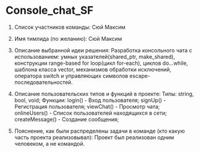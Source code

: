 # Console_chat_SF

1. Список участников команды:
   Сюй Максим
   
2. Имя тимлида (по желанию):
   Сюй Максим

3. Описание выбранной идеи решения:
   Разработка консольного чата с использованием: умных указателей(shared_ptr, make_shared),    конструкции range-based for loop(цикл for-each), циклов do...while, шаблона класса vector, механизмов обработки исключений, оператора switch и управляющих символов escape-последовательностей. 

4. Описание пользовательских типов и функций в проекте:
   Типы:
   string, bool, void;
   Функции: 
   login() - Вход пользователя;
   signUp() - Регистрация пользователя;
   viewChat() - Просмотр чата;
   onlineUsers() - Список пользователей находящихся в сети;
   createMessage() - Создание сообщения;

6. Пояснение, как были распределены задачи в команде (кто какую часть проекта реализовывал):
   Проект был реализован одним человеком, а не командой.
     
